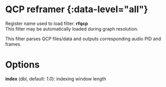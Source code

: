 <!-- automatically generated - do not edit, patch gpac/applications/gpac/gpac.c -->

# QCP reframer  {:data-level="all"}  
  
Register name used to load filter: __rfqcp__  
This filter may be automatically loaded during graph resolution.  
  
This filter parses QCP files/data and outputs corresponding audio PID and frames.  
  

# Options    
  
<a id="index">__index__</a> (dbl, default: _1.0_): indexing window length  
  
